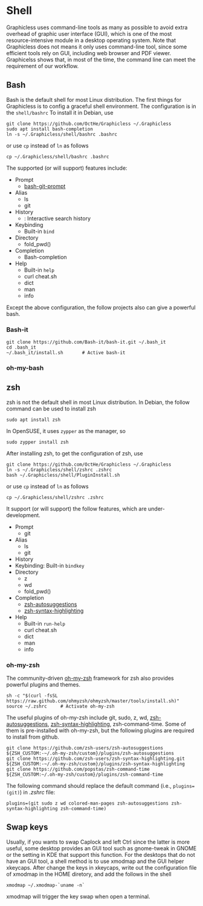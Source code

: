 # Shell

Graphicless uses command-line tools as many as possible to avoid extra overhead of graphic user interface (GUI), which is one of the most resource-intensive module in a desktop operating system.
Note that Graphicless does not means it only uses command-line tool, since some efficient tools rely on GUI, including web browser and PDF viewer.
Graphicelss shows that, in most of the time, the command line can meet the requirement of our workflow.

## Bash

Bash is the default shell for most Linux distribution.
The first things for Graphicless is to config a graceful shell environment.
The configuration is in the `shell/bashrc`
To install it in Debian, use

    git clone https://github.com/OctHe/Graphicless ~/.Graphicless 
    sudo apt install bash-completion
    ln -s ~/.Graphicless/shell/bashrc .bashrc

or use `cp` instead of `ln` as follows

    cp ~/.Graphicless/shell/bashrc .bashrc

The supported (or will support) features include:
- Prompt
    - [bash-git-prompt](https://github.com/magicmonty/bash-git-prompt)
- Alias
    - ls
    - git
- History
    - *<ctrl-r>*: Interactive search history
- Keybinding
    - Built-in `bind`
- Directory
    - fold_pwd()
- Completion
    - Bash-completion
- Help
    - Built-in `help`
    - curl cheat.sh
    - dict
    - man
    - info

Except the above configuration, the follow projects also can give a powerful bash.

### Bash-it

    git clone https://github.com/Bash-it/bash-it.git ~/.bash_it
    cd .bash_it
    ~/.bash_it/install.sh       # Active bash-it

### oh-my-bash

## zsh

zsh is not the default shell in most Linux distribution.
In Debian, the follow command can be used to install zsh

    sudo apt install zsh

In OpenSUSE, it uses `zypper` as the manager, so 

    sudo zypper install zsh

After installing zsh, to get the configuration of zsh, use

    git clone https://github.com/OctHe/Graphicless ~/.Graphicless 
    ln -s ~/.Graphicless/shell/zshrc .zshrc
    bash ~/.Graphicless/shell/PluginInstall.sh    

or use `cp` instead of `ln` as follows

    cp ~/.Graphicless/shell/zshrc .zshrc

It support (or will support) the follow features, which are under-development.

- Prompt
    - git
- Alias
    - ls
    - git
- History
- Keybinding: Built-in `bindkey`
- Directory
    - z
    - wd
    - fold_pwd()
- Completion
    - [zsh-autosuggestions](https://github.com/zsh-users/zsh-autosuggestions)
    - [zsh-syntax-highlighting](https://github.com/zsh-users/zsh-syntax-highlighting.git)
- Help
    - Built-in `run-help`
    - curl cheat.sh
    - dict
    - man
    - info

### oh-my-zsh

The community-driven [oh-my-zsh](https://ohmyz.sh/) framework for zsh also provides powerful plugins and themes.

    sh -c "$(curl -fsSL https://raw.github.com/ohmyzsh/ohmyzsh/master/tools/install.sh)"
    source ~/.zshrc     # Activate oh-my-zsh

The useful plugins of oh-my-zsh include git, sudo, z, wd, [zsh-autosuggestions](https://github.com/zsh-users/zsh-autosuggestions), [zsh-syntax-highlighting](https://github.com/zsh-users/zsh-syntax-highlighting.git), zsh-command-time.
Some of them is pre-installed with oh-my-zsh, but the following plugins are required to install from github.

    git clone https://github.com/zsh-users/zsh-autosuggestions ${ZSH_CUSTOM:-~/.oh-my-zsh/custom}/plugins/zsh-autosuggestions
    git clone https://github.com/zsh-users/zsh-syntax-highlighting.git ${ZSH_CUSTOM:-~/.oh-my-zsh/custom}/plugins/zsh-syntax-highlighting
    git clone https://github.com/popstas/zsh-command-time ${ZSH_CUSTOM:~/.oh-my-zsh/custom}/plugins/zsh-command-time

The following command should replace the default command (i.e., `plugins=(git)`) in *.zshrc* file:

    plugins=(git sudo z wd colored-man-pages zsh-autosuggestions zsh-syntax-highlighting zsh-command-time)


## Swap keys

Usually, if you wants to swap Caplock and left Ctrl since the latter is more useful, some desktop provides an GUI tool such as gnome-tweak in GNOME or the setting in KDE that support this function.
For the desktops that do not have an GUI tool, a shell method is to use xmodmap and the GUI helper xkeycaps.
After change the keys in xkeycaps, write out the configuration file of xmodmap in the HOME diretory, and add the follows in the shell

    xmodmap ~/.xmodmap-`uname -n`

xmodmap will trigger the key swap when open a terminal.

